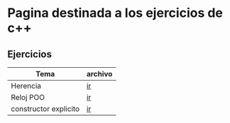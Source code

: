 # Pagina destinada  a los ejercicios de c++

## Ejercicios

| Tema | archivo |
| ----- | ------ |
| Herencia | [ir](https://braslyn.github.io/progra1/Ejercicios/C++/Herencia.zip) |
| Reloj POO | [ir](https://braslyn.github.io/progra1/Ejercicios/C++/Reloj2.7z) |
| constructor explicito | [ir](https://braslyn.github.io/progra1/Ejercicios/C++/Constructores-explicito.7z) |